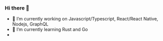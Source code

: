 ### Hi there 👋



- 🔭 I’m currently working on Javascript/Typescript, React/React Native, Nodejs, GraphQL
- 🌱 I’m currently learning Rust and Go
- <!--
- 👯 I’m looking to collaborate on ...
- 🤔 I’m looking for help with ...
- 💬 Ask me about ...
- 📫 How to reach me: ...
- 😄 Pronouns: ...
- ⚡ Fun fact: ...
-->
